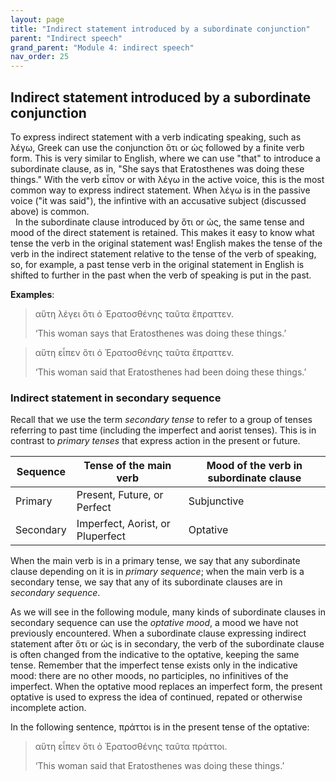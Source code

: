 ```yaml
---
layout: page
title: "Indirect statement introduced by a subordinate conjunction"
parent: "Indirect speech"
grand_parent: "Module 4: indirect speech"
nav_order: 25
---
```


## Indirect statement introduced by a subordinate conjunction


To express indirect statement with a verb indicating speaking, such as λέγω, Greek can use the conjunction ὅτι or ὡς followed by a finite verb form. This is very similar to English, where we can use "that" to introduce a subordinate clause, as in, "She says that Eratosthenes was doing these things."  With the verb εἶπον or with λέγω in the active voice, this is the most common way to express indirect statement. When λέγω is in the passive voice ("it was said"), the infintive with an accusative subject (discussed above) is common.  
 
In the subordinate clause introduced by ὅτι or ὡς, the same tense and mood of the direct statement is retained. This makes it easy to know what tense the verb in the original statement was! English makes the tense of the verb in the indirect statement relative to the tense of the verb of speaking, so, for example, a past tense verb in the original statement in English is shifted to further in the past when the verb of speaking is put in the past.

**Examples**:

> αὕτη λέγει ὅτι ὁ Ἐρατοσθένης ταῦτα ἔπραττεν. 
>
> ‘This woman says that Eratosthenes was doing these things.’  

> αὕτη εἶπεν ὅτι ὁ Ἐρατοσθένης ταῦτα ἔπραττεν.
>
> ‘This woman said that Eratosthenes had been doing these things.’


### Indirect statement in secondary sequence

Recall that we use the term *secondary tense*  to refer to a group of tenses referring to past time (including the imperfect and aorist tenses). This is in contrast to *primary tenses* that express action in the present or future.



| Sequence | Tense of the main verb | Mood of the verb in subordinate clause |
| --- | --- | ---|
| Primary | Present, Future, or Perfect | Subjunctive |
| Secondary | Imperfect, Aorist, or Pluperfect | Optative |


When the main verb is in a primary tense, we say that any subordinate clause depending on it is in *primary sequence*; when the main verb is a secondary tense, we say that any of its subordinate clauses are in *secondary sequence*. 

As we will see in the following module, many kinds of subordinate clauses in secondary sequence can use the *optative mood*, a mood we have not previously encountered. When a subordinate clause expressing indirect statement after ὅτι or ὡς is in secondary, the verb of the subordinate clause is often changed from the indicative to the optative, keeping the same tense. Remember that the imperfect tense exists only in the indicative mood: there are no other moods, no participles, no infinitives of the imperfect. When the optative mood replaces an imperfect form, the present optative is used to express the idea of continued, repated or otherwise incomplete action.

In the following sentence, πράττοι is in the present tense of the optative:

> αὕτη εἶπεν ὅτι ὁ Ἐρατοσθένης ταῦτα πράττοι.
> 
> ‘This woman said that Eratosthenes was doing these things.’
